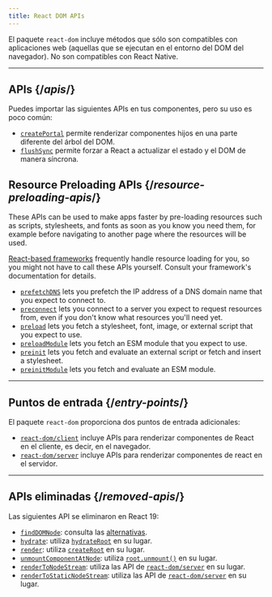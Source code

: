 ```yaml
---
title: React DOM APIs
---
```


<Intro>

El paquete `react-dom` incluye métodos que sólo son compatibles con aplicaciones web (aquellas que se ejecutan en el entorno del DOM del navegador). No son compatibles con React Native.

</Intro>

---

## APIs {/*apis*/}

Puedes importar las siguientes APIs en tus componentes, pero su uso es poco común:

* [`createPortal`](/reference/react-dom/createPortal) permite renderizar componentes hijos en una parte diferente del árbol del DOM.
* [`flushSync`](/reference/react-dom/flushSync) permite forzar a React a actualizar el estado y el DOM de manera síncrona.

## Resource Preloading APIs {/*resource-preloading-apis*/}

These APIs can be used to make apps faster by pre-loading resources such as scripts, stylesheets, and fonts as soon as you know you need them, for example before navigating to another page where the resources will be used.

[React-based frameworks](/learn/start-a-new-react-project) frequently handle resource loading for you, so you might not have to call these APIs yourself. Consult your framework's documentation for details.

* [`prefetchDNS`](/reference/react-dom/prefetchDNS) lets you prefetch the IP address of a DNS domain name that you expect to connect to.
* [`preconnect`](/reference/react-dom/preconnect) lets you connect to a server you expect to request resources from, even if you don't know what resources you'll need yet.
* [`preload`](/reference/react-dom/preload) lets you fetch a stylesheet, font, image, or external script that you expect to use.
* [`preloadModule`](/reference/react-dom/preloadModule) lets you fetch an ESM module that you expect to use.
* [`preinit`](/reference/react-dom/preinit) lets you fetch and evaluate an external script or fetch and insert a stylesheet.
* [`preinitModule`](/reference/react-dom/preinitModule) lets you fetch and evaluate an ESM module.

---

## Puntos de entrada {/*entry-points*/}

El paquete `react-dom` proporciona dos puntos de entrada adicionales:

* [`react-dom/client`](/reference/react-dom/client) incluye APIs para renderizar componentes de React en el cliente, es decir, en el navegador.
* [`react-dom/server`](/reference/react-dom/server) incluye APIs para renderizar componentes de react en el servidor.

---

## APIs eliminadas {/*removed-apis*/}

Las siguientes API se eliminaron en React 19:

* [`findDOMNode`](https://18.react.dev/reference/react-dom/findDOMNode): consulta las [alternativas](https://18.react.dev/reference/react-dom/findDOMNode#alternatives).
* [`hydrate`](https://18.react.dev/reference/react-dom/hydrate): utiliza [`hydrateRoot`](/reference/react-dom/client/hydrateRoot) en su lugar.
* [`render`](https://18.react.dev/reference/react-dom/render): utiliza [`createRoot`](/reference/react-dom/client/createRoot) en su lugar.
* [`unmountComponentAtNode`](/reference/react-dom/unmountComponentAtNode): utiliza [`root.unmount()`](/reference/react-dom/client/createRoot#root-unmount) en su lugar.
* [`renderToNodeStream`](https://18.react.dev/reference/react-dom/server/renderToNodeStream): utiliza las API de [`react-dom/server`](/reference/react-dom/server) en su lugar.
* [`renderToStaticNodeStream`](https://18.react.dev/reference/react-dom/server/renderToStaticNodeStream): utiliza las API de [`react-dom/server`](/reference/react-dom/server) en su lugar.
